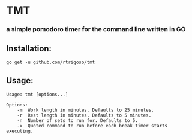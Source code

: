 # TMT
### a simple pomodoro timer for the command line written in GO

## Installation:
```
go get -u github.com/rtrigoso/tmt
```
## Usage:
```
Usage: tmt [options...]

Options:
	-m	Work length in minutes. Defaults to 25 minutes.
	-r	Rest length in minutes. Defaults to 5 minutes.
	-n	Number of sets to run for. Defaults to 5.
	-x	Quoted command to run before each break timer starts executing.
```
